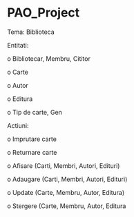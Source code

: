 # PAO_Project
 

Tema: Biblioteca

Entitati:

   o	Bibliotecar, Membru, Cititor

   o	Carte

   o	Autor

   o	Editura

   o	Tip de carte, Gen

Actiuni:

   o	 Imprutare carte

   o	 Returnare carte

   o	 Afisare (Carti, Membri,  Autori, Edituri)

   o	 Adaugare (Carti, Membri,  Autori, Edituri)

   o	 Update (Carte, Membru,  Autor, Editura)

   o	 Stergere (Carte, Membru,  Autor, Editura

  




